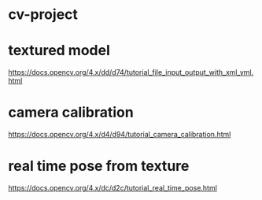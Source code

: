 # cv-project

# textured model 
https://docs.opencv.org/4.x/dd/d74/tutorial_file_input_output_with_xml_yml.html

# camera calibration
https://docs.opencv.org/4.x/d4/d94/tutorial_camera_calibration.html

# real time pose from texture
https://docs.opencv.org/4.x/dc/d2c/tutorial_real_time_pose.html

